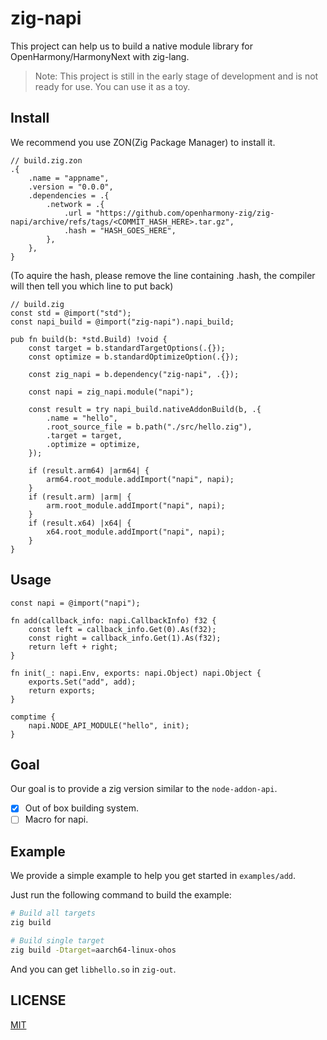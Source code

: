 # zig-napi

This project can help us to build a native module library for OpenHarmony/HarmonyNext with zig-lang.

> Note: This project is still in the early stage of development and is not ready for use. You can use it as a toy.

## Install

We recommend you use ZON(Zig Package Manager) to install it.

```zon
// build.zig.zon
.{
    .name = "appname",
    .version = "0.0.0",
    .dependencies = .{
        .network = .{
            .url = "https://github.com/openharmony-zig/zig-napi/archive/refs/tags/<COMMIT_HASH_HERE>.tar.gz",
            .hash = "HASH_GOES_HERE",
        },
    },
}
```

(To aquire the hash, please remove the line containing .hash, the compiler will then tell you which line to put back)

```zig
// build.zig
const std = @import("std");
const napi_build = @import("zig-napi").napi_build;

pub fn build(b: *std.Build) !void {
    const target = b.standardTargetOptions(.{});
    const optimize = b.standardOptimizeOption(.{});

    const zig_napi = b.dependency("zig-napi", .{});

    const napi = zig_napi.module("napi");

    const result = try napi_build.nativeAddonBuild(b, .{
        .name = "hello",
        .root_source_file = b.path("./src/hello.zig"),
        .target = target,
        .optimize = optimize,
    });

    if (result.arm64) |arm64| {
        arm64.root_module.addImport("napi", napi);
    }
    if (result.arm) |arm| {
        arm.root_module.addImport("napi", napi);
    }
    if (result.x64) |x64| {
        x64.root_module.addImport("napi", napi);
    }
}
```

## Usage

```zig
const napi = @import("napi");

fn add(callback_info: napi.CallbackInfo) f32 {
    const left = callback_info.Get(0).As(f32);
    const right = callback_info.Get(1).As(f32);
    return left + right;
}

fn init(_: napi.Env, exports: napi.Object) napi.Object {
    exports.Set("add", add);
    return exports;
}

comptime {
    napi.NODE_API_MODULE("hello", init);
}
```

## Goal

Our goal is to provide a zig version similar to the `node-addon-api`.

- [x] Out of box building system.
- [ ] Macro for napi.

## Example

We provide a simple example to help you get started in `examples/add`.

Just run the following command to build the example:

```bash
# Build all targets
zig build

# Build single target
zig build -Dtarget=aarch64-linux-ohos
```

And you can get `libhello.so` in `zig-out`.

## LICENSE

[MIT](./LICENSE)
